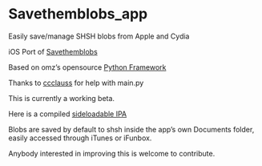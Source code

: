 # Savethemblobs_app


Easily save/manage SHSH blobs from Apple and Cydia


iOS Port of [Savethemblobs](https://www.github.com/iApeiron/savethemblobs)

Based on omz’s opensource [Python Framework](https://github.com/omz/PythonistaAppTemplate)

Thanks to [ccclauss](https://github.com/cclauss) for help with main.py

This is currently a working beta.

Here is a compiled [sideloadable IPA](http://www.mediafire.com/file/laio3ud311xxghc/Savethemblobs.ipa)

Blobs are saved by default to shsh inside the app’s own Documents folder, easily accessed through iTunes or iFunbox.


Anybody interested in improving this is welcome to contribute.
